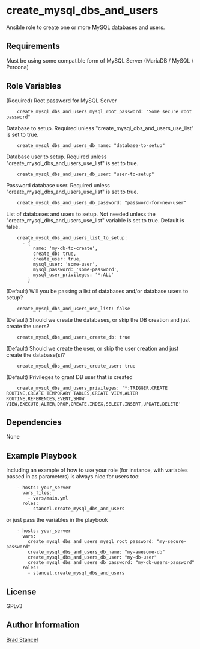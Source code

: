 create_mysql_dbs_and_users
=========

Ansible role to create one or more MySQL databases and users.

Requirements
------------

Must be using some compatible form of MySQL Server (MariaDB / MySQL / Percona)

Role Variables
--------------

(Required) Root password for MySQL Server

```
    create_mysql_dbs_and_users_mysql_root_password: "Some secure root password"
```
Database to setup. Required unless "create_mysql_dbs_and_users_use_list" is set to true.

```
    create_mysql_dbs_and_users_db_name: "database-to-setup"
```
Database user to setup. Required unless "create_mysql_dbs_and_users_use_list" is set to true.

```
    create_mysql_dbs_and_users_db_user: "user-to-setup"
```
Password database user.  Required unless "create_mysql_dbs_and_users_use_list" is set to true.

```
    create_mysql_dbs_and_users_db_password: "password-for-new-user"
```
List of databases and users to setup. Not needed unless the "create_mysql_dbs_and_users_use_list" variable is set to true. Default is false.

```
    create_mysql_dbs_and_users_list_to_setup:
      - {
          name: 'my-db-to-create',
          create_db: true,
          create_user: true,
          mysql_user: 'some-user',
          mysql_password: 'some-password',
          mysql_user_privileges: '*:ALL'
        }
```
(Default) Will you be passing a list of databases and/or database users to setup?

```
    create_mysql_dbs_and_users_use_list: false
```
(Default) Should we create the databases, or skip the DB creation and just create the users?

```
    create_mysql_dbs_and_users_create_db: true
```
(Default) Should we create the user, or skip the user creation and just create the database(s)?

```
    create_mysql_dbs_and_users_create_user: true
```
(Default) Privileges to grant DB user that is created

```
    create_mysql_dbs_and_users_privileges: '*:TRIGGER,CREATE ROUTINE,CREATE TEMPORARY TABLES,CREATE VIEW,ALTER ROUTINE,REFERENCES,EVENT,SHOW VIEW,EXECUTE,ALTER,DROP,CREATE,INDEX,SELECT,INSERT,UPDATE,DELETE'
```

Dependencies
------------

None

Example Playbook
----------------

Including an example of how to use your role (for instance, with variables passed in as parameters) is always nice for users too:

```
	- hosts: your_server
	  vars_files:
	    - vars/main.yml
	  roles:
	    - stancel.create_mysql_dbs_and_users 
```

or just pass the variables in the playbook

```
	- hosts: your_server 
	  vars:
		create_mysql_dbs_and_users_mysql_root_password: "my-secure-password"
		create_mysql_dbs_and_users_db_name: "my-awesome-db"
		create_mysql_dbs_and_users_db_user: "my-db-user"
		create_mysql_dbs_and_users_db_password: "my-db-users-password"
	  roles:
	    - stancel.create_mysql_dbs_and_users
```

License
-------

GPLv3

Author Information
------------------

[Brad Stancel](https://github.com/stancel)
